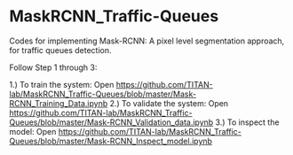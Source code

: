 # MaskRCNN_Traffic-Queues
Codes for implementing Mask-RCNN: A pixel level segmentation approach, for traffic queues detection.

Follow Step 1 through 3:

1.) To train the system: Open https://github.com/TITAN-lab/MaskRCNN_Traffic-Queues/blob/master/Mask-RCNN_Training_Data.ipynb
2.) To validate the system: Open https://github.com/TITAN-lab/MaskRCNN_Traffic-Queues/blob/master/Mask-RCNN_Validation_data.ipynb
3.) To inspect the model: Open https://github.com/TITAN-lab/MaskRCNN_Traffic-Queues/blob/master/Mask-RCNN_Inspect_model.ipynb
